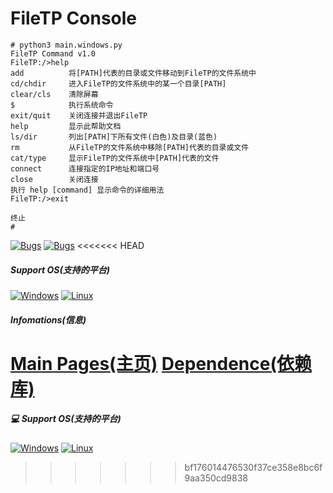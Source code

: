 # FileTP Console
```
# python3 main.windows.py
FileTP Command v1.0
FileTP:/>help
add          将[PATH]代表的目录或文件移动到FileTP的文件系统中
cd/chdir     进入FileTP的文件系统中的某一个目录[PATH]
clear/cls    清除屏幕
$            执行系统命令
exit/quit    关闭连接并退出FileTP
help         显示此帮助文档
ls/dir       列出[PATH]下所有文件(白色)及目录(蓝色)
rm           从FileTP的文件系统中移除[PATH]代表的目录或文件
cat/type     显示FileTP的文件系统中[PATH]代表的文件
connect      连接指定的IP地址和端口号
close        关闭连接
执行 help [command] 显示命令的详细用法
FileTP:/>exit

终止
# 
```
[![Bugs](https://img.shields.io/github/issues/ChenPi11/FileTPConsole)](https://github.com/ChenPi11/FileTPConsole/issues) [![Bugs](https://img.shields.io/bitbucket/issues/ChenPi11/FileTPConsole?label=bugs&logo=python)](https://github.com/ChenPi11/FileTPConsole/issues/1) 
<<<<<<< HEAD
##### Support OS(支持的平台)
[![Windows](https://img.shields.io/badge/Windows-0078D6?style=for-the-badge&logo=windows&logoColor=white)](https://1919810.com) [![Linux](https://img.shields.io/badge/Linux-FCC624?style=for-the-badge&logo=linux&logoColor=black)](https://www.bilibili.com/video/BV1GJ411x7h7/?spm_id_from=333.337.search-card.all.click)
##### Infomations(信息)
[Main Pages(主页)](https://github.com/ChenPi11/FileTPConsole/blob/web-pages/index.md)
[Dependence(依赖库)](https://raw.githubusercontent.com/ChenPi11/FileTPConsole/web-pages/dependence.txt)
=======
##### 💻 Support OS(支持的平台)
[![Windows](https://img.shields.io/badge/Windows-0078D6?style=for-the-badge&logo=windows&logoColor=white)](www.baidu.com) [![Linux](https://img.shields.io/badge/Linux-FCC624?style=for-the-badge&logo=linux&logoColor=black)](#)
>>>>>>> bf176014476530f37ce358e8bc6f9aa350cd9838
